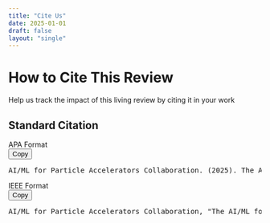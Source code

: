 ```yaml
---
title: "Cite Us"
date: 2025-01-01
draft: false
layout: "single"
---
```


<div class="container">
 <div class="page-header">
<h1>How to Cite This Review</h1>
<p class="page-subtitle">Help us track the impact of this living review by citing it in your work</p>
</div>
<div class="section">
<h2>Standard Citation</h2>
<span class="citation-format">APA Format</span>
<div class="citation-box">
<button class="copy-button" onclick="copyToClipboard('citation-apa', this)">Copy</button>
<pre class="citation-text" id="citation-apa">AI/ML for Particle Accelerators Collaboration. (2025). The AI/ML for particle accelerators living review. Retrieved from https://ml-accel-review.org</pre>
</div>
<span class="citation-format">IEEE Format</span>
<div class="citation-box">
<button class="copy-button" onclick="copyToClipboard('citation-ieee', this)">Copy</button>
<pre class="citation-text" id="citation-ieee">AI/ML for Particle Accelerators Collaboration, "The AI/ML for particle accelerators living review," 2025. [Online]. Available: https://ml-accel-review.org</pre>
</div>
</div>

<script>
function copyToClipboard(elementId, button) {
    const text = document.getElementById(elementId).textContent;
    navigator.clipboard.writeText(text).then(() => {
        button.textContent = 'Copied!';
        setTimeout(() => button.textContent = 'Copy', 2000);
    });
}
</script>